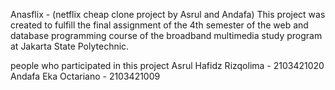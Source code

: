 Anasflix - (netflix cheap clone project by Asrul and Andafa)
This project was created to fulfill the final assignment of the 4th semester of the web and database programming course of the broadband multimedia study program at Jakarta State Polytechnic.

people who participated in this project
Asrul Hafidz Rizqolima - 2103421020
Andafa Eka Octariano - 2103421009